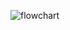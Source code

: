 ![flowchart](https://user-images.githubusercontent.com/94363214/142770012-52421217-c2f5-4486-8bdd-38ab54142edc.jpg)

